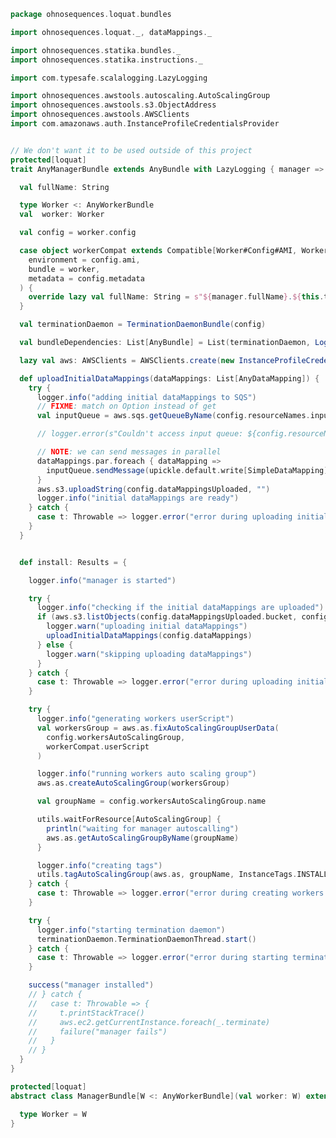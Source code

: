 
```scala
package ohnosequences.loquat.bundles

import ohnosequences.loquat._, dataMappings._

import ohnosequences.statika.bundles._
import ohnosequences.statika.instructions._

import com.typesafe.scalalogging.LazyLogging

import ohnosequences.awstools.autoscaling.AutoScalingGroup
import ohnosequences.awstools.s3.ObjectAddress
import ohnosequences.awstools.AWSClients
import com.amazonaws.auth.InstanceProfileCredentialsProvider


// We don't want it to be used outside of this project
protected[loquat]
trait AnyManagerBundle extends AnyBundle with LazyLogging { manager =>

  val fullName: String

  type Worker <: AnyWorkerBundle
  val  worker: Worker

  val config = worker.config

  case object workerCompat extends Compatible[Worker#Config#AMI, Worker](
    environment = config.ami,
    bundle = worker,
    metadata = config.metadata
  ) {
    override lazy val fullName: String = s"${manager.fullName}.${this.toString}"
  }

  val terminationDaemon = TerminationDaemonBundle(config)

  val bundleDependencies: List[AnyBundle] = List(terminationDaemon, LogUploaderBundle(config))

  lazy val aws: AWSClients = AWSClients.create(new InstanceProfileCredentialsProvider())

  def uploadInitialDataMappings(dataMappings: List[AnyDataMapping]) {
    try {
      logger.info("adding initial dataMappings to SQS")
      // FIXME: match on Option instead of get
      val inputQueue = aws.sqs.getQueueByName(config.resourceNames.inputQueue).get

      // logger.error(s"Couldn't access input queue: ${config.resourceNames.inputQueue}")

      // NOTE: we can send messages in parallel
      dataMappings.par.foreach { dataMapping =>
        inputQueue.sendMessage(upickle.default.write[SimpleDataMapping](simplify(dataMapping)))
      }
      aws.s3.uploadString(config.dataMappingsUploaded, "")
      logger.info("initial dataMappings are ready")
    } catch {
      case t: Throwable => logger.error("error during uploading initial dataMappings", t)
    }
  }


  def install: Results = {

    logger.info("manager is started")

    try {
      logger.info("checking if the initial dataMappings are uploaded")
      if (aws.s3.listObjects(config.dataMappingsUploaded.bucket, config.dataMappingsUploaded.key).isEmpty) {
        logger.warn("uploading initial dataMappings")
        uploadInitialDataMappings(config.dataMappings)
      } else {
        logger.warn("skipping uploading dataMappings")
      }
    } catch {
      case t: Throwable => logger.error("error during uploading initial dataMappings", t)
    }

    try {
      logger.info("generating workers userScript")
      val workersGroup = aws.as.fixAutoScalingGroupUserData(
        config.workersAutoScalingGroup,
        workerCompat.userScript
      )

      logger.info("running workers auto scaling group")
      aws.as.createAutoScalingGroup(workersGroup)

      val groupName = config.workersAutoScalingGroup.name

      utils.waitForResource[AutoScalingGroup] {
        println("waiting for manager autoscalling")
        aws.as.getAutoScalingGroupByName(groupName)
      }

      logger.info("creating tags")
      utils.tagAutoScalingGroup(aws.as, groupName, InstanceTags.INSTALLING.value)
    } catch {
      case t: Throwable => logger.error("error during creating workers autoscaling group", t)
    }

    try {
      logger.info("starting termination daemon")
      terminationDaemon.TerminationDaemonThread.start()
    } catch {
      case t: Throwable => logger.error("error during starting termination daemon", t)
    }

    success("manager installed")
    // } catch {
    //   case t: Throwable => {
    //     t.printStackTrace()
    //     aws.ec2.getCurrentInstance.foreach(_.terminate)
    //     failure("manager fails")
    //   }
    // }
  }
}

protected[loquat]
abstract class ManagerBundle[W <: AnyWorkerBundle](val worker: W) extends AnyManagerBundle {

  type Worker = W
}

```




[main/scala/ohnosequences/nisperito/bundles/InstructionsBundle.scala]: InstructionsBundle.scala.md
[main/scala/ohnosequences/nisperito/bundles/LogUploaderBundle.scala]: LogUploaderBundle.scala.md
[main/scala/ohnosequences/nisperito/bundles/ManagerBundle.scala]: ManagerBundle.scala.md
[main/scala/ohnosequences/nisperito/bundles/TerminationDaemonBundle.scala]: TerminationDaemonBundle.scala.md
[main/scala/ohnosequences/nisperito/bundles/WorkerBundle.scala]: WorkerBundle.scala.md
[main/scala/ohnosequences/nisperito/Config.scala]: ../Config.scala.md
[main/scala/ohnosequences/nisperito/dataMappings.scala]: ../dataMappings.scala.md
[main/scala/ohnosequences/nisperito/Nisperito.scala]: ../Nisperito.scala.md
[main/scala/ohnosequences/nisperito/Utils.scala]: ../Utils.scala.md
[test/scala/ohnosequences/nisperito/dataMappings.scala]: ../../../../../test/scala/ohnosequences/nisperito/dataMappings.scala.md
[test/scala/ohnosequences/nisperito/instructions.scala]: ../../../../../test/scala/ohnosequences/nisperito/instructions.scala.md
